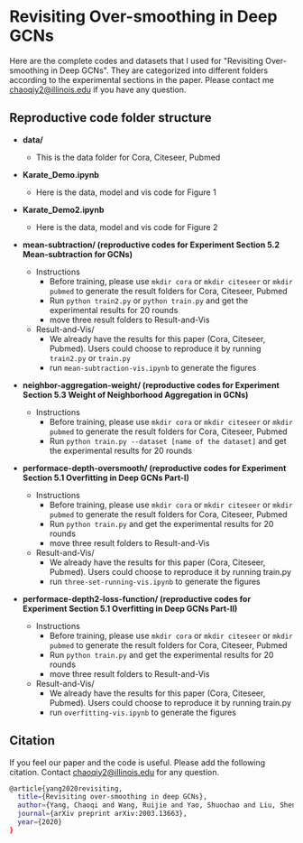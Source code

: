 # Revisiting Over-smoothing in Deep GCNs
Here are the complete codes and datasets that I used for "Revisiting Over-smoothing in Deep GCNs".
They are categorized into different folders according to the experimental sections in the paper. Please contact 
 me <chaoqiy2@illinois.edu> if you have any question.

## Reproductive code folder structure
- **data/**
    - This is the data folder for Cora, Citeseer, Pubmed

- **Karate_Demo.ipynb**
    - Here is the data, model and vis code for Figure 1

- **Karate_Demo2.ipynb**
    - Here is the data, model and vis code for Figure 2

- **mean-subtraction/ (reproductive codes for Experiment Section 5.2 Mean-subtraction for GCNs)**
    - Instructions
        - Before training, please use ```mkdir cora``` or ```mkdir citeseer``` or ```mkdir pubmed``` to generate the result folders for Cora, Citeseer, Pubmed
        - Run ```python train2.py``` or ```python train.py``` and get the experimental results for 20 rounds
        - move three result folders to Result-and-Vis
    - Result-and-Vis/
        - We already have the results for this paper (Cora, Citeseer, Pubmed). Users could choose to reproduce it by running ```train2.py``` or ```train.py```
        - run ```mean-subtraction-vis.ipynb``` to generate the figures

- **neighbor-aggregation-weight/ (reproductive codes for Experiment Section 5.3 Weight of Neighborhood Aggregation in GCNs)**
    - Instructions
        - Before training, please use ```mkdir cora``` or ```mkdir citeseer``` or ```mkdir pubmed``` to generate the result folders for Cora, Citeseer, Pubmed
        - Run ```python train.py --dataset [name of the dataset]``` and get the experimental results for 20 rounds

- **performace-depth-oversmooth/ (reproductive codes for Experiment Section 5.1 Overfitting in Deep GCNs Part-I)**
    - Instructions
        - Before training, please use ```mkdir cora``` or ```mkdir citeseer``` or ```mkdir pubmed``` to generate the result folders for Cora, Citeseer, Pubmed        
    	- Run ```python train.py``` and get the experimental results for 20 rounds
        - move three result folders to Result-and-Vis
    - Result-and-Vis/
        - We already have the results for this paper (Cora, Citeseer, Pubmed). Users could choose to reproduce it by running train.py
        - run ```three-set-running-vis.ipynb``` to generate the figures

- **performace-depth2-loss-function/ (reproductive codes for Experiment Section 5.1 Overfitting in Deep GCNs Part-II)**
    - Instructions
        - Before training, please use ```mkdir cora``` or ```mkdir citeseer``` or ```mkdir pubmed``` to generate the result folders for Cora, Citeseer, Pubmed  
        - Run ```python train.py``` and get the experimental results for 20 rounds
        - move three result folders to Result-and-Vis
    - Result-and-Vis/
        - We already have the results for this paper (Cora, Citeseer, Pubmed). Users could choose to reproduce it by running train.py
        - run ```overfitting-vis.ipynb``` to generate the figures

## Citation
If you feel our paper and the code is useful. Please add the following citation. Contact <chaoqiy2@illinois.edu> for any question.
```bash
@article{yang2020revisiting,
  title={Revisiting over-smoothing in deep GCNs},
  author={Yang, Chaoqi and Wang, Ruijie and Yao, Shuochao and Liu, Shengzhong and Abdelzaher, Tarek},
  journal={arXiv preprint arXiv:2003.13663},
  year={2020}
}
```



